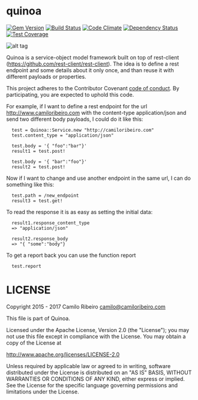 quinoa
=====

[![Gem Version](https://badge.fury.io/rb/quinoa.png)](http://badge.fury.io/rb/quinoa)
[![Build Status](https://travis-ci.org/camiloribeiro/quinoa.png?branch=master)](https://travis-ci.org/camiloribeiro/quinoa)
[![Code Climate](https://codeclimate.com/github/camiloribeiro/quinoa.png)](https://codeclimate.com/github/camiloribeiro/quinoa)
[![Dependency Status](https://gemnasium.com/camiloribeiro/quinoa.png)](https://gemnasium.com/camiloribeiro/quinoa)
[![Test Coverage](https://codeclimate.com/github/camiloribeiro/quinoa/badges/coverage.svg)](https://codeclimate.com/github/camiloribeiro/quinoa/coverage)

![alt tag](http://i.huffpost.com/gen/1821327/images/n-QUINOA-large570.jpg)

Quinoa is a service-object model framework built on top of rest-client (https://github.com/rest-client/rest-client). 
The idea is to define a rest endpoint and some details about it only once, and than reuse it with different payloads or properties.

This project adheres to the Contributor Covenant [code of conduct](CODE_OF_CONDUCT.md).
By participating, you are expected to uphold this code.

For example, if I want to define a rest endpoint for the url http://www.camiloribeiro.com with the content-type application/json and send two different body payloads, I could do it like this:

      test = Quinoa::Service.new "http://camiloribeiro.com"
      test.content_type = "application/json"

      test.body = '{ "foo":"bar"}'
      result1 = test.post!

      test.body = '{ "bar":"foo"}'
      result2 = test.post!

Now if I want to change and use another endpoint in the same url, I can do something like this:

      test.path = /new_endpoint
      result3 = test.get!

To read the response it is as easy as setting the initial data:

      result1.response_content_type
      => "application/json"

      result2.response_body
      => "{ "some":"body"}

To get a report back you can use the function report

      test.report


LICENSE
=======

Copyright 2015 - 2017 Camilo Ribeiro camilo@camiloribeiro.com

This file is part of Quinoa.

Licensed under the Apache License, Version 2.0 (the "License"); you may not use this file except in compliance with the License. You may obtain a copy of the License at

http://www.apache.org/licenses/LICENSE-2.0

Unless required by applicable law or agreed to in writing, software distributed under the License is distributed on an "AS IS" BASIS, WITHOUT WARRANTIES OR CONDITIONS OF ANY KIND, either express or implied. See the License for the specific language governing permissions and limitations under the License.
